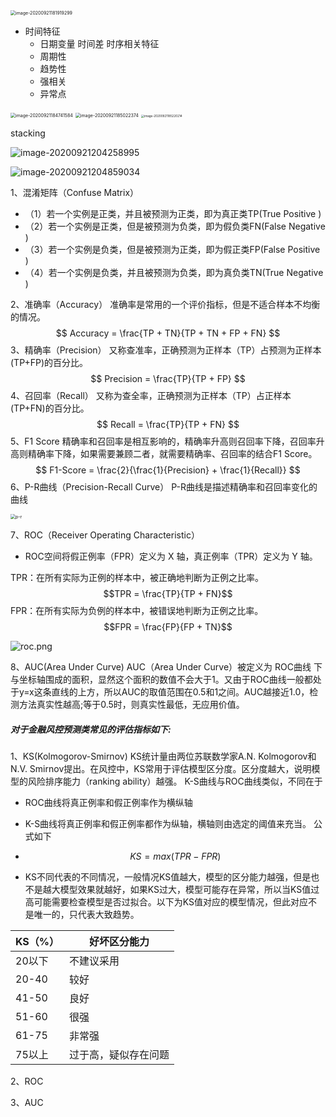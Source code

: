 <img src="C:\Users\Echo-\AppData\Roaming\Typora\typora-user-images\image-20200921181919299.png" alt="image-20200921181919299" style="zoom:50%;" />

* 时间特征
  * 日期变量    时间差    时序相关特征
  * 周期性
  * 趋势性
  * 强相关
  * 异常点

<img src="C:\Users\Echo-\AppData\Roaming\Typora\typora-user-images\image-20200921184741584.png" alt="image-20200921184741584" style="zoom:50%;" />

<img src="C:\Users\Echo-\AppData\Roaming\Typora\typora-user-images\image-20200921185022374.png" alt="image-20200921185022374" style="zoom:50%;" />

<img src="C:\Users\Echo-\AppData\Roaming\Typora\typora-user-images\image-20200921185220214.png" alt="image-20200921185220214" style="zoom: 33%;" />

stacking



![image-20200921204258995](C:\Users\Echo-\AppData\Roaming\Typora\typora-user-images\image-20200921204258995.png)

![image-20200921204859034](C:\Users\Echo-\AppData\Roaming\Typora\typora-user-images\image-20200921204859034.png)









1、混淆矩阵（Confuse Matrix）

- （1）若一个实例是正类，并且被预测为正类，即为真正类TP(True Positive )
- （2）若一个实例是正类，但是被预测为负类，即为假负类FN(False Negative )
- （3）若一个实例是负类，但是被预测为正类，即为假正类FP(False Positive )
- （4）若一个实例是负类，并且被预测为负类，即为真负类TN(True Negative )

2、准确率（Accuracy） 准确率是常用的一个评价指标，但是不适合样本不均衡的情况。 
$$
Accuracy = \frac{TP + TN}{TP + TN + FP + FN}
$$
3、精确率（Precision） 又称查准率，正确预测为正样本（TP）占预测为正样本(TP+FP)的百分比。 
$$
Precision = \frac{TP}{TP + FP}
$$
4、召回率（Recall） 又称为查全率，正确预测为正样本（TP）占正样本(TP+FN)的百分比。
$$
Recall = \frac{TP}{TP + FN}
$$
5、F1 Score 精确率和召回率是相互影响的，精确率升高则召回率下降，召回率升高则精确率下降，如果需要兼顾二者，就需要精确率、召回率的结合F1 Score。
$$
F1-Score = \frac{2}{\frac{1}{Precision} + \frac{1}{Recall}}
$$
6、P-R曲线（Precision-Recall Curve） P-R曲线是描述精确率和召回率变化的曲线

<img src="https://camo.githubusercontent.com/25688baabbff569136e19f04c812ed80af778351/68747470733a2f2f696d672d626c6f672e6373646e696d672e636e2f32303230303931333031303232363132352e706e67" alt="p-r" style="zoom: 50%;" />



7、ROC（Receiver Operating Characteristic）

- ROC空间将假正例率（FPR）定义为 X 轴，真正例率（TPR）定义为 Y 轴。

TPR：在所有实际为正例的样本中，被正确地判断为正例之比率。 $$TPR = \frac{TP}{TP + FN}$$ FPR：在所有实际为负例的样本中，被错误地判断为正例之比率。 $$FPR = \frac{FP}{FP + TN}$$

![roc.png](https://camo.githubusercontent.com/2dfea351fa5eac42caab9e716aa76a20553e4103/68747470733a2f2f696d672d626c6f672e6373646e696d672e636e2f32303230303931333031303232363132342e706e67)

8、AUC(Area Under Curve) AUC（Area Under Curve）被定义为 ROC曲线 下与坐标轴围成的面积，显然这个面积的数值不会大于1。又由于ROC曲线一般都处于y=x这条直线的上方，所以AUC的取值范围在0.5和1之间。AUC越接近1.0，检测方法真实性越高;等于0.5时，则真实性最低，无应用价值。

##### 对于金融风控预测类常见的评估指标如下:

1、KS(Kolmogorov-Smirnov) KS统计量由两位苏联数学家A.N. Kolmogorov和N.V. Smirnov提出。在风控中，KS常用于评估模型区分度。区分度越大，说明模型的风险排序能力（ranking ability）越强。 K-S曲线与ROC曲线类似，不同在于

- ROC曲线将真正例率和假正例率作为横纵轴

- K-S曲线将真正例率和假正例率都作为纵轴，横轴则由选定的阈值来充当。 公式如下

- $$
  KS=max(TPR-FPR)
  $$

-  KS不同代表的不同情况，一般情况KS值越大，模型的区分能力越强，但是也不是越大模型效果就越好，如果KS过大，模型可能存在异常，所以当KS值过高可能需要检查模型是否过拟合。以下为KS值对应的模型情况，但此对应不是唯一的，只代表大致趋势。

| KS（%） | 好坏区分能力         |
| ------- | -------------------- |
| 20以下  | 不建议采用           |
| 20-40   | 较好                 |
| 41-50   | 良好                 |
| 51-60   | 很强                 |
| 61-75   | 非常强               |
| 75以上  | 过于高，疑似存在问题 |

2、ROC

3、AUC